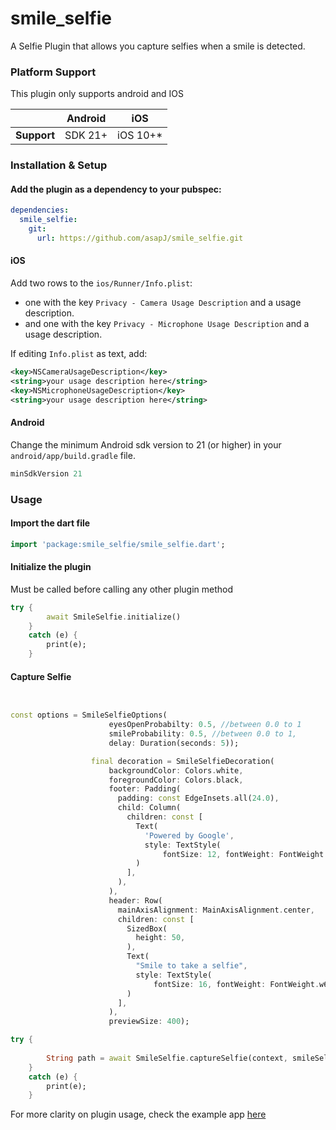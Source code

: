 # smile_selfie

A Selfie Plugin that allows you capture selfies when a smile is detected.

### Platform Support


This plugin only supports android and IOS

|                | Android | iOS      | 
|----------------|---------|----------|
| **Support**    | SDK 21+ | iOS 10+* |


### Installation & Setup

#### Add the plugin as a dependency to your pubspec:

```yaml
dependencies:
  smile_selfie: 
    git:
      url: https://github.com/asapJ/smile_selfie.git
```

#### iOS


Add two rows to the `ios/Runner/Info.plist`:

* one with the key `Privacy - Camera Usage Description` and a usage description.
* and one with the key `Privacy - Microphone Usage Description` and a usage description.

If editing `Info.plist` as text, add:

```xml
<key>NSCameraUsageDescription</key>
<string>your usage description here</string>
<key>NSMicrophoneUsageDescription</key>
<string>your usage description here</string>
```

#### Android

Change the minimum Android sdk version to 21 (or higher) in your `android/app/build.gradle` file.

```groovy
minSdkVersion 21
```


### Usage

#### Import the dart file  

```dart
import 'package:smile_selfie/smile_selfie.dart';
```



#### Initialize the plugin
Must be called before calling any other plugin  method

```dart
try {
        await SmileSelfie.initialize()
    } 
    catch (e) {
        print(e);
    }
```

#### Capture Selfie
```dart


const options = SmileSelfieOptions(
                      eyesOpenProbabilty: 0.5, //between 0.0 to 1
                      smileProbability: 0.5, //between 0.0 to 1,
                      delay: Duration(seconds: 5));

                  final decoration = SmileSelfieDecoration(
                      backgroundColor: Colors.white,
                      foregroundColor: Colors.black,
                      footer: Padding(
                        padding: const EdgeInsets.all(24.0),
                        child: Column(
                          children: const [
                            Text(
                              'Powered by Google',
                              style: TextStyle(
                                  fontSize: 12, fontWeight: FontWeight.w600),
                            )
                          ],
                        ),
                      ),
                      header: Row(
                        mainAxisAlignment: MainAxisAlignment.center,
                        children: const [
                          SizedBox(
                            height: 50,
                          ),
                          Text(
                            "Smile to take a selfie",
                            style: TextStyle(
                                fontSize: 16, fontWeight: FontWeight.w600),
                          )
                        ],
                      ),
                      previewSize: 400);

try {
     
        String path = await SmileSelfie.captureSelfie(context, smileSelfieOptions: options,selfieDecoration: decoration);
    } 
    catch (e) {
        print(e);
    }
```





For more clarity on plugin usage, check the example app [here](https://github.com/asapJ/smile_selfie/tree/master/example) 

